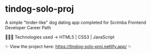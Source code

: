 # tindog-solo-proj

A simple "tinder-like" dog dating app completed for Scrimba Frontend Developer Career Path

👩🏻‍💻 Technologies used -> HTML5 | CSS3 | JavaScript

✨ View the project here: https://tindog-solo-proj.netlify.app/ ✨
